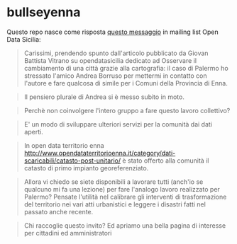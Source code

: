 # bullseyenna

Questo repo nasce come risposta [questo messaggio](https://groups.google.com/forum/?utm_medium=email&utm_source=footer#!msg/opendatasicilia/3Dig3Kcy9gY/ev1ZqSgHBAAJ) in mailing list Open Data Sicilia:

>Carissimi, 
>prendendo spunto dall'articolo pubblicato da Giovan Battista Vitrano su opendatasicilia dedicato ad Osservare il cambiamento di una città grazie alla cartografia: il caso di Palermo  ho stressato l'amico Andrea Borruso per mettermi in contatto con l'autore e fare qualcosa di simile per i Comuni della Provincia di Enna.

>Il pensiero plurale di Andrea si è messo subito in moto.

>Perchè non coinvolgere l'intero gruppo a fare questo lavoro collettivo?

>E' un modo di sviluppare ulteriori servizi per la comunità dai dati aperti.

>In open data territorio enna http://www.opendataterritorioenna.it/category/dati-scaricabili/catasto-post-unitario/ è stato offerto alla comunità il catasto di primo impianto georeferenziato.

>Allora vi chiedo se siete disponibili a lavorare tutti (anch'io se qualcuno mi fa una lezione)  per fare l'analogo lavoro realizzato per Palermo?
>Pensate l'utilità nel calibrare gli interventi di trasformazione del territorio nei vari atti urbanistici e leggere i disastri fatti nel passato anche recente.

>Chi raccoglie questo invito? Ed apriamo una bella pagina di interesse per cittadini ed amministratori
